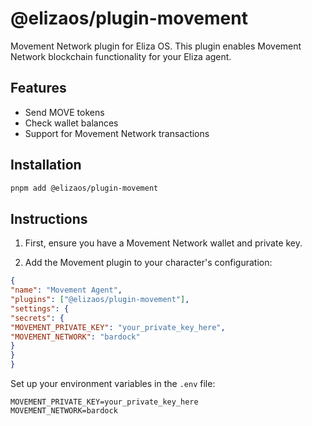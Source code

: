 # @elizaos/plugin-movement

Movement Network plugin for Eliza OS. This plugin enables Movement Network blockchain functionality for your Eliza agent.

## Features

- Send MOVE tokens
- Check wallet balances
- Support for Movement Network transactions

## Installation

```bash
pnpm add @elizaos/plugin-movement
```

## Instructions

1. First, ensure you have a Movement Network wallet and private key.

2. Add the Movement plugin to your character's configuration:

```json
{
"name": "Movement Agent",
"plugins": ["@elizaos/plugin-movement"],
"settings": {
"secrets": {
"MOVEMENT_PRIVATE_KEY": "your_private_key_here",
"MOVEMENT_NETWORK": "bardock"
}
}
}
```

Set up your environment variables in the `.env` file:

```env
MOVEMENT_PRIVATE_KEY=your_private_key_here
MOVEMENT_NETWORK=bardock
```


